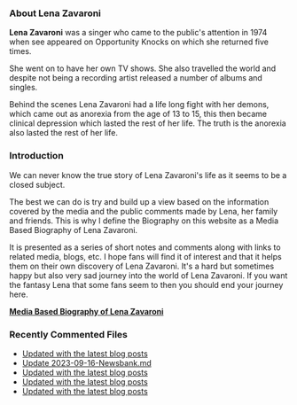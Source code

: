 ### About Lena Zavaroni

<p><strong>Lena Zavaroni</strong> was a singer who came to the public's attention in 1974 when see appeared on Opportunity Knocks on which she returned five times.</p>

<p>She went on to have her own TV shows. She also travelled the world and despite not being a recording artist released a number of albums and singles.</p>

<p>Behind the scenes Lena Zavaroni had a life long fight with her demons, which came out as anorexia from the age of 13 to 15, this then became clinical depression which lasted the rest of her life. The truth is the anorexia also lasted the rest of her life.</p>

### Introduction

<p>We can never know the true story of Lena Zavaroni's life as it seems to be a closed subject.</p>

<p>The best we can do is try and build up a view based on the information covered by the media and the public comments made by Lena, her family and friends. This is why I define the Biography on this website as a Media Based Biography of Lena Zavaroni.</p>

<p>It is presented as a series of short notes and comments along with links to related media, blogs, etc. I hope fans will find it of interest and that it helps them on their own discovery of Lena Zavaroni. It's a hard but sometimes happy but also very sad journey into the world of Lena Zavaroni. If you want the fantasy Lena that some fans seem to then you should end your journey here.</p>

<a href="https://fanzoflenazavaroni.github.io/biography/lena-zavaroni/"><strong>Media Based Biography of Lena Zavaroni</strong></a>

### Recently Commented Files

<!-- BLOG-POST-LIST:START -->
- [Updated with the latest blog posts](https://github.com/FanzOfLenaZavaroni/fanzoflenazavaroni.github.io/commit/022cc53155a1e93efd8e69420c974dd739184089)
- [Update 2023-09-16-Newsbank.md](https://github.com/FanzOfLenaZavaroni/fanzoflenazavaroni.github.io/commit/8b77b5d201118a856882449b1ddeb7840e7d7a7f)
- [Updated with the latest blog posts](https://github.com/FanzOfLenaZavaroni/fanzoflenazavaroni.github.io/commit/3e95ebfdf013f72846af30a9467bd85ddf517a37)
- [Updated with the latest blog posts](https://github.com/FanzOfLenaZavaroni/fanzoflenazavaroni.github.io/commit/8f25960c6bb47f52b89f20a093539345981cd27a)
- [Updated with the latest blog posts](https://github.com/FanzOfLenaZavaroni/fanzoflenazavaroni.github.io/commit/cfcb80216f44b1278d6bfa6e30abc778992e0e91)
<!-- BLOG-POST-LIST:END -->
